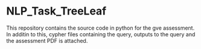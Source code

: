 # NLP_Task_TreeLeaf
This repository contains the source code in python for the gve assessment. In additin to this, cypher files containing the query, outputs to the query and the assessment PDF is attached.
